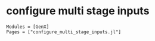 # configure multi stage inputs
```@autodocs
Modules = [GenX]
Pages = ["configure_multi_stage_inputs.jl"]
```
